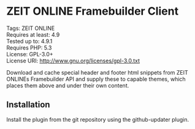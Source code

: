 # ZEIT ONLINE Framebuilder Client
Tags: ZEIT ONLINE  
Requires at least: 4.9  
Tested up to: 4.9.1  
Requires PHP: 5.3  
License: GPL-3.0+  
License URI: http://www.gnu.org/licenses/gpl-3.0.txt  

Download and cache special header and footer html snippets from ZEIT ONLINEs Framebuilder API and supply these to capable themes, which places them above and under their own content.

## Installation
Install the plugin from the git repository using the github-updater plugin.



